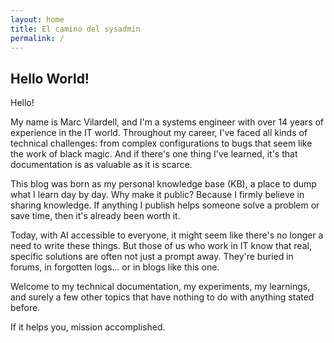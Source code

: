 ```yaml
---
layout: home
title: El camino del sysadmin
permalink: /
---
```




## Hello World!

Hello!

My name is Marc Vilardell, and I'm a systems engineer with over 14 years of experience in the IT world. Throughout my career, I've faced all kinds of technical challenges: from complex configurations to bugs that seem like the work of black magic. And if there's one thing I've learned, it's that documentation is as valuable as it is scarce.

This blog was born as my personal knowledge base (KB), a place to dump what I learn day by day. Why make it public? Because I firmly believe in sharing knowledge. If anything I publish helps someone solve a problem or save time, then it's already been worth it.

Today, with AI accessible to everyone, it might seem like there's no longer a need to write these things. But those of us who work in IT know that real, specific solutions are often not just a prompt away. They're buried in forums, in forgotten logs... or in blogs like this one.

Welcome to my technical documentation, my experiments, my learnings, and surely a few other topics that have nothing to do with anything stated before. 

If it helps you, mission accomplished.
